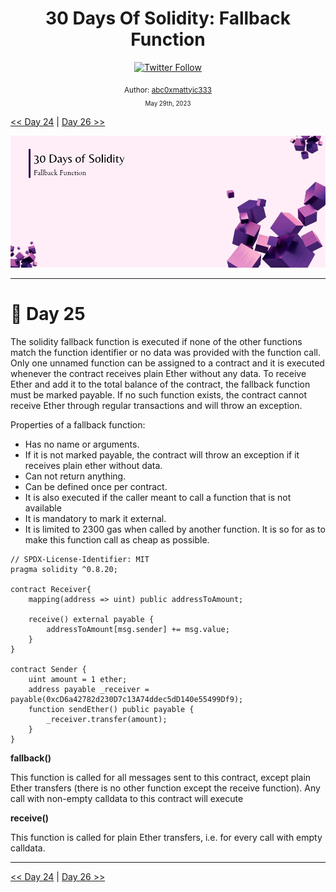 <div align="center">
  <h1> 30 Days Of Solidity: Fallback Function</h1>
  <a class="header-badge" target="_blank" href="https://twitter.com/abc0xmattyic333">
  <img alt="Twitter Follow" src="https://img.shields.io/twitter/follow/abc0xmattyic333?style=social">
  </a>

<sub>Author:
<a href="https://github.com/ac0xmattyic333" target="_blank">abc0xmattyic333</a><br>
<small> May 29th, 2023</small>
</sub>

</div>

[<< Day 24](../Day%2024%20-%20Multiple%20Inheritance/readme.md) | [Day 26 >>](../Day%2026%20-%20Events%20and%20Hashing/readme.md)

![Cover](./cover.png)

---

# 📔 Day 25

The solidity fallback function is executed if none of the other functions match the function identifier or no data was provided with the function call. Only one unnamed function can be assigned to a contract and it is executed whenever the contract receives plain Ether without any data. To receive Ether and add it to the total balance of the contract, the fallback function must be marked payable. If no such function exists, the contract cannot receive Ether through regular transactions and will throw an exception.

Properties of a fallback function:

- Has no name or arguments.
- If it is not marked payable, the contract will throw an exception if it receives plain ether without data.
- Can not return anything.
- Can be defined once per contract.
- It is also executed if the caller meant to call a function that is not available
- It is mandatory to mark it external.
- It is limited to 2300 gas when called by another function. It is so for as to make this function call as cheap as possible.

```solidity
// SPDX-License-Identifier: MIT
pragma solidity ^0.8.20;

contract Receiver{
    mapping(address => uint) public addressToAmount;

    receive() external payable {
        addressToAmount[msg.sender] += msg.value;
    }
}

contract Sender {
    uint amount = 1 ether;
    address payable _receiver = payable(0xcD6a42782d230D7c13A74ddec5dD140e55499Df9);
    function sendEther() public payable {
        _receiver.transfer(amount);
    }
}
```

**fallback()**

This function is called for all messages sent to this contract, except plain Ether transfers (there is no other function except the receive function). Any call with non-empty calldata to this contract will execute

**receive()**

This function is called for plain Ether transfers, i.e. for every call with empty calldata.

---

[<< Day 24](../Day%2024%20-%20Multiple%20Inheritance/readme.md) | [Day 26 >>]()

